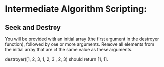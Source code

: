 # Intermediate Algorithm Scripting: 

## Seek and Destroy

You will be provided with an initial array (the first argument in the destroyer function), followed by one or more arguments. Remove all elements from the initial array that are of the same value as these arguments.

destroyer([1, 2, 3, 1, 2, 3], 2, 3) should return [1, 1].